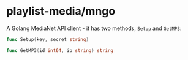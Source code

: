 # playlist-media/mngo

A Golang MediaNet API client - it has two methods, `Setup` and `GetMP3`:

```go
func Setup(key, secret string)

func GetMP3(id int64, ip string) string
```
